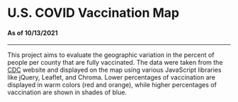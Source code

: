 # U.S. COVID Vaccination Map

#### As of 10/13/2021

---

This project aims to evaluate the geographic variation in the percent of people per county that are fully vaccinated. The data were taken from the [CDC](https://data.cdc.gov/Vaccinations/COVID-19-Vaccinations-in-the-United-States-County/8xkx-amqh/data) website and displayed on the map using various JavaScript libraries like jQuery, Leaflet, and Chroma. Lower percentages of vaccination are displayed in warm colors (red and orange), while higher percentages of vaccination are shown in shades of blue.
